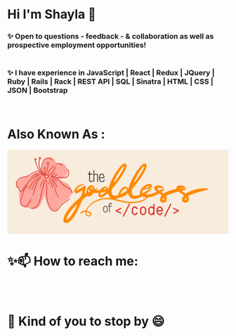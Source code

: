 
# Hi I'm Shayla 👋

### ✨ Open to questions - feedback - & collaboration as well as prospective employment opportunities! <br> <br>

### ✨ I have experience in JavaScript | React | Redux | JQuery | Ruby | Rails | Rack | REST API | SQL | Sinatra | HTML | CSS | JSON | Bootstrap 
<br>

# Also Known As :

[![Shayla's GitHub Banner](./assets/cover.png)](https://braydoncoyer.dev)

# ✨📫 How to reach me: 

<br>
<br>

# 🌱 Kind of you to stop by 😄
